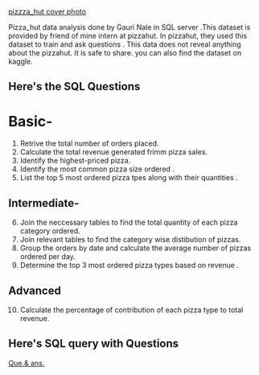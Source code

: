 <a href = "https://github.com/GauriNale/SQL--project-/blob/main/Screenshot%202025-03-26%20172645.png">pizzza_hut cover photo</a>

Pizza_hut data analysis done by Gauri Nale in SQL server .This dataset is provided by friend of mine intern at 
pizzahut. In pizzahut, they used this dataset to train and ask questions . This data does not reveal anything about 
the pizzahut. It is safe to share. you can also find the dataset on kaggle.

## Here's the SQL Questions 
# Basic-
1) Retrive the total number of orders placed.
2) Calculate the total revenue generated frimm pizza sales.
3) Identify the highest-priced pizza.
4) Identify the most common pizza size ordered .
5) List the top 5 most ordered pizza tpes along with their quantities .

## Intermediate- 
6) Join the neccessary tables to find the total quantity of each pizza category ordered.
7) Join relevant tables to find the category wise distibution of pizzas.
8) Group the orders by date and calculate the average number of pizzas ordered per day.
9) Determine the top 3  most ordered pizza types based on revenue .

## Advanced
10) Calculate the percentage of contribution of each pizza type to total revenue.

## Here's  SQL query with Questions

<a href = "https://github.com/GauriNale/SQL--project-/blob/main/Pizza_Hut%20SQL.sql">Que.& ans.<a/>
















